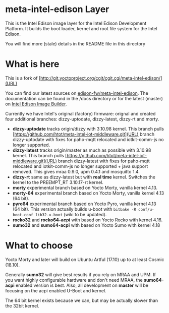 # meta-intel-edison Layer

This is the Intel Edison image layer for the Intel Edison Development Platform. It builds the boot loader, kernel and root file system for the Intel Edison.

You will find more (stale) details in the README file in this directory

# What is here

This is a fork of [http://git.yoctoproject.org/cgit/cgit.cgi/meta-intel-edison/](URL)

You can find our latest sources on [edison-fw/meta-intel-edison](https://github.com/edison-fw/meta-intel-edison). The documentation can be found in the /docs directory or for the latest (master) on [Intel Edison Image Builder](https://edison-fw.github.io/meta-intel-edison/).

Currently we have Intel's original (factory) firmware: orignal and created four additional branches: dizzy-uptodate, dizzy-latest, dizzy-rt and morty.

  * **dizzy-uptodate** tracks origin/dizzy with 3.10.98 kernel. This branch pulls [https://github.com/htot/meta-intel-iot-middleware.git](URL) branch dizzy-uptodate with fixes for paho-mqtt relocated and iotkit-comm-js no longer supported. 
  * **dizzy-latest** tracks origin/master as much as possible with 3.10.98 kernel. This branch pulls [https://github.com/htot/meta-intel-iot-middleware.git](URL) branch dizzy-latest with fixes for paho-mqtt relocated and iotkit-comm-js no longer supported + java support removed. This gives mraa 0.9.0, upm 0.4.1 and mosquitto 1.4.
* **dizzy-rt** same as dizzy-latest but with **real time** kernel. Switches the kernel to the PREEMPT_RT 3.10.17-rt kernel.
* **morty** experimental branch based on Yocto Morty, vanilla kernel 4.13.
* **morty-64** experimental branch based on Yocto Morty, vanilla kernel 4.13 (64 bit).
* **pyro64** experimental branch based on Yocto Pyro, vanilla kernel 4.13 (64 bit). This version actually builds u-boot with `bitbake -R conf/u-boot.conf lib32-u-boot` (wiki to be updated).
* **rocko32** and **rocko64-acpi** with based on Yocto Rocko with kernel 4.16. 
* **sumo32** and **sumo64-acpi** with based on Yocto Sumo with kernel 4.18

# What to choose

Yocto Morty and later will build on Ubuntu Artful (17.10) up to at least Cosmic (18.10).

Generally **sumo32** will give best results if you rely on MRAA and UPM. If you want highly configurable hardware and don't need MRAA, the **sumo64-acpi** enabled version is best. Also, all development on **master** will be focusing on the acpi enabled U-Boot and kernel.

The 64 bit kernel exists because we can, but may be actually slower than the 32bit kernel.